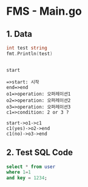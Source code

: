 # FMS - Main.go 

## 1. Data

```Go
int test string
fmt.Println(test)
```

```uml

start

=>start: 시작
end=>end
o1=>operation: 오퍼레이션1
o2=>operation: 오퍼레이션2
o3=>operation: 오퍼레이션3
c1=>condition: 2 or 3 ?

start->o1->c1
c1(yes)->o2->end
c1(no)->o3->end

```

## 2. Test SQL Code 
```SQL
select * from user
where 1=1
and key = 1234;
```